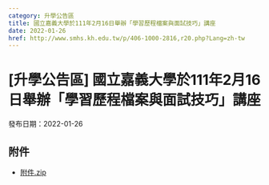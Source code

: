 ```yaml
---
category: 升學公告區
title: 國立嘉義大學於111年2月16日舉辦「學習歷程檔案與面試技巧」講座
date: 2022-01-26
href: http://www.smhs.kh.edu.tw/p/406-1000-2816,r20.php?Lang=zh-tw
---
```


# [升學公告區] 國立嘉義大學於111年2月16日舉辦「學習歷程檔案與面試技巧」講座
發布日期：2022-01-26

<div><div></div><div></div></div>

## 附件
- [附件.zip](https://www.smhs.kh.edu.tw/app/index.php?Action=downloadfile&file=WVhSMFlXTm9Mek12Y0hSaFh6STFNVGRmTXpnMU1qa3lNMTg0TURjME55NTZhWEE9&fname=DGGGROTSYWQO41XX50LKSWHGRK30OOLKDGUWTSKK4125MLVWKPROVTPOUSSSPKPO)
